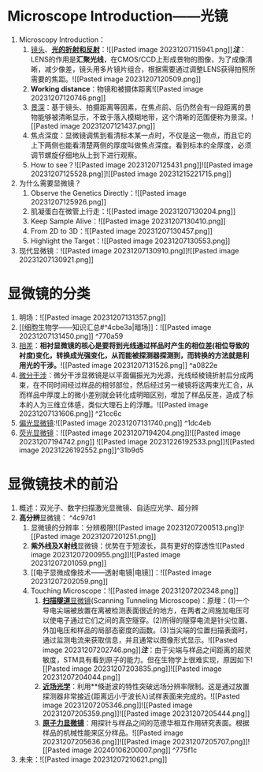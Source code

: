# Microscope Introduction——光镜
1. Microscopy Introduction：
	1. [镜头](https://zhuanlan.zhihu.com/p/37171453)、[**光的折射和反射**](https://zhuanlan.zhihu.com/p/480405520)：![[Pasted image 20231207115941.png]]***注***：LENS的作用是**汇聚光线**，在CMOS/CCD上形成景物的图像，为了成像清晰，减少像差，镜头用多片镜片组合，根据需要通过调整LENS获得拍照所需要的焦距。![[Pasted image 20231207120509.png]]
	2. **Working distance**：物镜和被摄体距离![[Pasted image 20231207120746.png]]
	3. [景深](https://zhuanlan.zhihu.com/p/83720676)：基于镜头、拍摄距离等因素，在焦点前、后仍然会有一段距离的景物能够被清晰显示，不致于落入模糊地带，这个清晰的范围便称为景深。![[Pasted image 20231207121437.png]]
	4. 焦点深度：显微镜调焦到看清标本某一点时，不仅是这一物点，而且它的上下两侧也能看清楚两侧的厚度叫做焦点深度。看到标本的全厚度，必须调节螺旋仔细地从上到下进行观察。
	5. How to see？![[Pasted image 20231207125431.png]]![[Pasted image 20231207125528.png]]![[Pasted image 20231215221715.png]]
2. 为什么需要显微镜？
	1. Observe the Genetics Directly：![[Pasted image 20231207125926.png]]
	2. 肌凝蛋白在微管上行走：![[Pasted image 20231207130204.png]]
	3. Keep Sample Alive：![[Pasted image 20231207130410.png]]
	4. From 2D to 3D：![[Pasted image 20231207130457.png]]
	5. Highlight the Target：![[Pasted image 20231207130553.png]]
3. 现代显微镜：![[Pasted image 20231207130910.png]]![[Pasted image 20231207130921.png]]
# 显微镜的分类
1. 明场：![[Pasted image 20231207131357.png]]
2. [[细胞生物学——知识汇总#^4cbe3a|暗场]]：![[Pasted image 20231207131450.png]] ^770a59
3. [相差](https://www.zhihu.com/question/59231315)：**相衬显微镜的核心是要将到光线通过样品时产生的相位差(相位导致的衬度)变化，转换成光强变化，从而能被探测器探测到，而转换的方法就是利用光的干涉。**![[Pasted image 20231207131526.png]] ^a0822e
4. [微分干涉](https://zhuanlan.zhihu.com/p/380737084)：微分干涉显微镜是以平面偏振光为光源，光线经棱镜折射后分成两束，在不同时间经过样品的相邻部位，然后经过另一棱镜将这两束光汇合，从而样品中厚度上的微小差别就会转化成明暗区别，增加了样品反差，造成了标本的人为三维立体感，类似大理石上的浮雕。![[Pasted image 20231207131606.png]] ^21cc6c
5. [偏光显微镜](https://baike.baidu.com/item/%E5%81%8F%E5%85%89%E6%98%BE%E5%BE%AE%E9%95%9C/2010374):![[Pasted image 20231207131740.png]] ^1dc4eb
6. [荧光显微镜](https://baike.baidu.com/item/%E8%8D%A7%E5%85%89%E6%98%BE%E5%BE%AE%E9%95%9C/8063074)：![[Pasted image 20231207194204.png]]![[Pasted image 20231207194742.png]] ![[Pasted image 20231226192533.png]]![[Pasted image 20231226192552.png]]^31b9d5

# 显微镜技术的前沿
1. 概述：双光子、数字扫描激光显微镜、自适应光学、超分辨
2. **高分辨**显微镜： ^4c97d1
	1. 显微镜的分辨率：分辨极限![[Pasted image 20231207200513.png]]![[Pasted image 20231207201251.png]]
	2. **紫外线及X射线**显微镜：优势在于短波长，具有更好的穿透性![[Pasted image 20231207200955.png]]![[Pasted image 20231207201059.png]]
	3. [[电子显微成像技术——透射电镜|电镜]]：![[Pasted image 20231207202059.png]]
	4. Touching Microscope：![[Pasted image 20231207202348.png]]
		1. [**扫描隧道**显微镜](https://zhuanlan.zhihu.com/p/607455337)(Scanning Tunneling Microscope)：原理：(1)一个导电尖端被放置在离被检测表面很近的地方，在两者之间施加电压可以使电子通过它们之间的真空隧穿。(2)所得的隧穿电流是针尖位置、外加电压和样品的局部态密度的函数。(3)当尖端的位置扫描表面时，通过监测电流来获取信息，并且通常以图像形式显示。![[Pasted image 20231207202746.png]]***注***：由于尖端与样品之间距离的超灵敏度，STM具有看到原子的能力。但在生物学上很难实现，原因如下![[Pasted image 20231207203835.png]]![[Pasted image 20231207204044.png]]
		2. [**近场光学**](https://baike.baidu.com/item/%E8%BF%91%E5%9C%BA%E5%85%89%E5%AD%A6)：利用**倏逝波的特性突破远场分辨率限制。这是通过放置探测器非常接近(距离远小于波长λ)试样表面来完成的。![[Pasted image 20231207205346.png]]![[Pasted image 20231207205359.png]]![[Pasted image 20231207205444.png]]
		3. [**原子力显微镜**](https://zhuanlan.zhihu.com/p/646820382#:~:text=AFM%E5%85%A8%E7%A7%B0Atomic%20Force%20Microscope%EF%BC%8C%E5%8D%B3%E5%8E%9F%E5%AD%90%E5%8A%9B%E6%98%BE%E5%BE%AE%E9%95%9C%EF%BC%8C%E5%AE%83%E6%98%AF%E7%BB%A7%E6%89%AB%E6%8F%8F%E9%9A%A7%E9%81%93%E6%98%BE%E5%BE%AE%E9%95%9C%EF%BC%88Scanning,Tunneling%20Microscope%EF%BC%89%E4%B9%8B%E5%90%8E%E5%8F%91%E6%98%8E%E7%9A%84%E4%B8%80%E7%A7%8D%E5%85%B7%E6%9C%89%E5%8E%9F%E5%AD%90%E7%BA%A7%E9%AB%98%E5%88%86%E8%BE%A8%E7%9A%84%E6%96%B0%E5%9E%8B%E4%BB%AA%E5%99%A8%EF%BC%8C%20%E5%8F%AF%E4%BB%A5%E5%9C%A8%E5%A4%A7%E6%B0%94%E5%92%8C%E6%B6%B2%E4%BD%93%E7%8E%AF%E5%A2%83%E4%B8%8B%E5%AF%B9%E5%90%84%E7%A7%8D%E6%9D%90%E6%96%99%E5%92%8C%E6%A0%B7%E5%93%81%E8%BF%9B%E8%A1%8C%E7%BA%B3%E7%B1%B3%E5%8C%BA%E5%9F%9F%E7%9A%84%E7%89%A9%E7%90%86%E6%80%A7%E8%B4%A8%E5%8C%85%E6%8B%AC%E5%BD%A2%E8%B2%8C%E8%BF%9B%E8%A1%8C%E6%8E%A2%E6%B5%8B%20%EF%BC%8C%E6%88%96%E8%80%85%E7%9B%B4%E6%8E%A5%E8%BF%9B%E8%A1%8C%E7%BA%B3%E7%B1%B3%E6%93%8D%E7%BA%B5%E3%80%82)：用探针与样品之间的范德华相互作用研究表面。根据样品的机械性能来区分样品。![[Pasted image 20231207205636.png]]![[Pasted image 20231207205707.png]]![[Pasted image 20240106200007.png]] ^775f1c
3. 未来：![[Pasted image 20231207210621.png]]